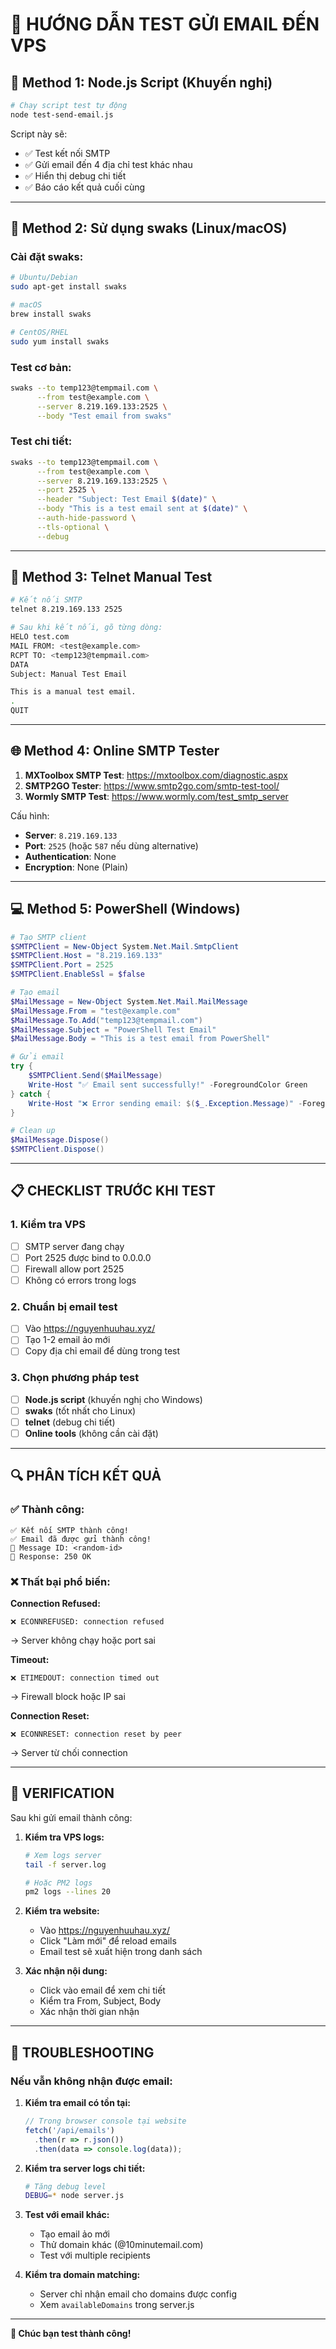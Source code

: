# 📧 HƯỚNG DẪN TEST GỬI EMAIL ĐẾN VPS

## 🚀 Method 1: Node.js Script (Khuyến nghị)

```bash
# Chạy script test tự động
node test-send-email.js
```

Script này sẽ:
- ✅ Test kết nối SMTP
- ✅ Gửi email đến 4 địa chỉ test khác nhau
- ✅ Hiển thị debug chi tiết
- ✅ Báo cáo kết quả cuối cùng

---

## 🧪 Method 2: Sử dụng swaks (Linux/macOS)

### Cài đặt swaks:
```bash
# Ubuntu/Debian
sudo apt-get install swaks

# macOS
brew install swaks

# CentOS/RHEL
sudo yum install swaks
```

### Test cơ bản:
```bash
swaks --to temp123@tempmail.com \
      --from test@example.com \
      --server 8.219.169.133:2525 \
      --body "Test email from swaks"
```

### Test chi tiết:
```bash
swaks --to temp123@tempmail.com \
      --from test@example.com \
      --server 8.219.169.133:2525 \
      --port 2525 \
      --header "Subject: Test Email $(date)" \
      --body "This is a test email sent at $(date)" \
      --auth-hide-password \
      --tls-optional \
      --debug
```

---

## 📱 Method 3: Telnet Manual Test

```bash
# Kết nối SMTP
telnet 8.219.169.133 2525

# Sau khi kết nối, gõ từng dòng:
HELO test.com
MAIL FROM: <test@example.com>
RCPT TO: <temp123@tempmail.com>
DATA
Subject: Manual Test Email

This is a manual test email.
.
QUIT
```

---

## 🌐 Method 4: Online SMTP Tester

1. **MXToolbox SMTP Test**: https://mxtoolbox.com/diagnostic.aspx
2. **SMTP2GO Tester**: https://www.smtp2go.com/smtp-test-tool/
3. **Wormly SMTP Test**: https://www.wormly.com/test_smtp_server

Cấu hình:
- **Server**: `8.219.169.133`
- **Port**: `2525` (hoặc `587` nếu dùng alternative)
- **Authentication**: None
- **Encryption**: None (Plain)

---

## 💻 Method 5: PowerShell (Windows)

```powershell
# Tạo SMTP client
$SMTPClient = New-Object System.Net.Mail.SmtpClient
$SMTPClient.Host = "8.219.169.133"
$SMTPClient.Port = 2525
$SMTPClient.EnableSsl = $false

# Tạo email
$MailMessage = New-Object System.Net.Mail.MailMessage
$MailMessage.From = "test@example.com"
$MailMessage.To.Add("temp123@tempmail.com")
$MailMessage.Subject = "PowerShell Test Email"
$MailMessage.Body = "This is a test email from PowerShell"

# Gửi email
try {
    $SMTPClient.Send($MailMessage)
    Write-Host "✅ Email sent successfully!" -ForegroundColor Green
} catch {
    Write-Host "❌ Error sending email: $($_.Exception.Message)" -ForegroundColor Red
}

# Clean up
$MailMessage.Dispose()
$SMTPClient.Dispose()
```

---

## 📋 CHECKLIST TRƯỚC KHI TEST

### 1. Kiểm tra VPS
- [ ] SMTP server đang chạy
- [ ] Port 2525 được bind to 0.0.0.0
- [ ] Firewall allow port 2525
- [ ] Không có errors trong logs

### 2. Chuẩn bị email test
- [ ] Vào https://nguyenhuuhau.xyz/
- [ ] Tạo 1-2 email ảo mới
- [ ] Copy địa chỉ email để dùng trong test

### 3. Chọn phương pháp test
- [ ] **Node.js script** (khuyến nghị cho Windows)
- [ ] **swaks** (tốt nhất cho Linux)
- [ ] **telnet** (debug chi tiết)
- [ ] **Online tools** (không cần cài đặt)

---

## 🔍 PHÂN TÍCH KẾT QUẢ

### ✅ Thành công:
```
✅ Kết nối SMTP thành công!
✅ Email đã được gửi thành công!
📧 Message ID: <random-id>
📨 Response: 250 OK
```

### ❌ Thất bại phổ biến:

**Connection Refused:**
```
❌ ECONNREFUSED: connection refused
```
→ Server không chạy hoặc port sai

**Timeout:**
```
❌ ETIMEDOUT: connection timed out
```
→ Firewall block hoặc IP sai

**Connection Reset:**
```
❌ ECONNRESET: connection reset by peer
```
→ Server từ chối connection

---

## 🎯 VERIFICATION

Sau khi gửi email thành công:

1. **Kiểm tra VPS logs:**
   ```bash
   # Xem logs server
   tail -f server.log
   
   # Hoặc PM2 logs
   pm2 logs --lines 20
   ```

2. **Kiểm tra website:**
   - Vào https://nguyenhuuhau.xyz/
   - Click "Làm mới" để reload emails
   - Email test sẽ xuất hiện trong danh sách

3. **Xác nhận nội dung:**
   - Click vào email để xem chi tiết
   - Kiểm tra From, Subject, Body
   - Xác nhận thời gian nhận

---

## 🚨 TROUBLESHOOTING

### Nếu vẫn không nhận được email:

1. **Kiểm tra email có tồn tại:**
   ```javascript
   // Trong browser console tại website
   fetch('/api/emails')
     .then(r => r.json())
     .then(data => console.log(data));
   ```

2. **Kiểm tra server logs chi tiết:**
   ```bash
   # Tăng debug level
   DEBUG=* node server.js
   ```

3. **Test với email khác:**
   - Tạo email ảo mới
   - Thử domain khác (@10minutemail.com)
   - Test với multiple recipients

4. **Kiểm tra domain matching:**
   - Server chỉ nhận email cho domains được config
   - Xem `availableDomains` trong server.js

---

**🎉 Chúc bạn test thành công!**
